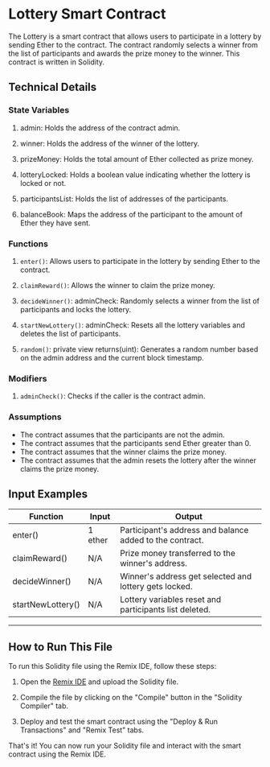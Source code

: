 # Lottery Smart Contract

The Lottery is a smart contract that allows users to participate in a lottery by sending Ether to the contract. The contract randomly selects a winner from the list of participants and awards the prize money to the winner. This contract is written in Solidity.

## Technical Details

### State Variables

1. admin: Holds the address of the contract admin.

2. winner: Holds the address of the winner of the lottery.

3. prizeMoney: Holds the total amount of Ether collected as prize money.

4. lotteryLocked: Holds a boolean value indicating whether the lottery is locked or not.

5. participantsList: Holds the list of addresses of the participants.

6. balanceBook: Maps the address of the participant to the amount of Ether they have sent.

### Functions

1. `enter()`: Allows users to participate in the lottery by sending Ether to the contract.

2. `claimReward()`: Allows the winner to claim the prize money.

3. `decideWinner()`: adminCheck: Randomly selects a winner from the list of participants and locks the lottery.

4. `startNewLottery()`: adminCheck: Resets all the lottery variables and deletes the list of participants.

5. `random()`: private view returns(uint): Generates a random number based on the admin address and the current block timestamp.

### Modifiers

1. `adminCheck()`: Checks if the caller is the contract admin.

### Assumptions

- The contract assumes that the participants are not the admin.
- The contract assumes that the participants send Ether greater than 0.
- The contract assumes that the winner claims the prize money.
- The contract assumes that the admin resets the lottery after the winner claims the prize money.

## Input Examples
| Function          | Input   | Output                                                   |
| ----------------- | ------- | -------------------------------------------------------- |
| enter()           | 1 ether | Participant's address and balance added to the contract. |
| claimReward()     | N/A     | Prize money transferred to the winner's address.         |
| decideWinner()    | N/A     | Winner's address get selected and lottery gets locked.   |
| startNewLottery() | N/A     | Lottery variables reset and participants list deleted.   |


***

## How to Run This File

To run this Solidity file using the Remix IDE, follow these steps:

1. Open the [Remix IDE](https://remix.ethereum.org) and upload the Solidity file.

2. Compile the file by clicking on the "Compile" button in the "Solidity Compiler" tab.

3. Deploy and test the smart contract using the "Deploy & Run Transactions" and "Remix Test" tabs.

That's it! You can now run your Solidity file and interact with the smart contract using the Remix IDE.

